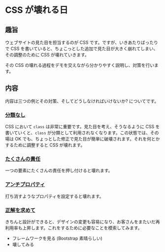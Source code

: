 # CSS が壊れる日
## 趣旨
ウェブサイトの見た目を担当するのが CSS です。ですが、いきあたりばったりで CSS を書いていると、ちょこっとした追加で見た目が大きく崩れてしまい、その調整のために CSS が壊れていきます。

その CSS の壊れる過程をデモを交えながら分かりやすく説明し、対策を行います。


## 内容
内容は三つの例とその対策、そしてどうしなければいけないか? についてです。


### [分類なし](noclass.md)
CSS において `class` は非常に重要です。見た目を考え、そうなるように CSS を書いていくと、`class` が分類として利用されなくなります。この状態では、その場は OK でも、ちょっとした修正で見た目が簡単に破壊されます。それを何とかするために調整すると CSS が壊れます。


### [たくさんの責任](manyresponsible.md)
一つの要素にたくさんの責任を押し付けると壊れます。


### [アンチプロパティ](antiproperty.md)
打ち消すようなプロパティを設定すると壊れます。


### [正解を求めて](seeker.md)
きちんと設計ができると、デザインの変更も容易になり、お客さんをまたいだ再利用率も上昇します。これをするために必要なことを模索してみます。

* フレームワークを見る (Bootstrap 素晴らしい)
* 壊してみる
